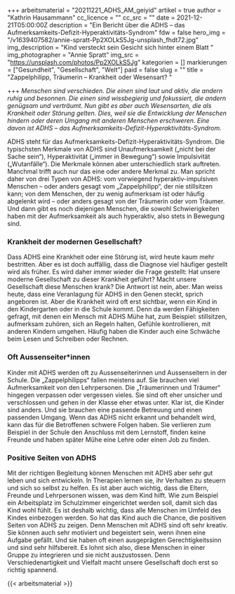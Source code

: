 +++
arbeitsmaterial = "20211221_ADHS_AM_geiyid"
artikel = true
author = "Kathrin Hausammann"
cc_licence = ""
cc_src = ""
date = 2021-12-21T05:00:00Z
description = "Ein Bericht über die ADHS – das Aufmerksamkeits-Defizit-Hyperaktivitäts-Syndrom"
fdw = false
hero_img = "/v1639407582/annie-spratt-Pp2XOLkS5Jg-unsplash_fhdt72.jpg"
img_description = "Kind versteckt sein Gesicht sich hinter einem Blatt "
img_photographer = "Annie Spratt"
img_src = "https://unsplash.com/photos/Pp2XOLkS5Jg"
kategorien = []
markierungen = ["Gesundheit", "Gesellschaft", "Welt"]
paid = false
slug = ""
title = "Zappelphilipp, Träumerin – Krankheit oder Wesensart? "

+++
_Menschen sind verschieden. Die einen sind laut und aktiv, die andern ruhig und besonnen. Die einen sind wissbegierig und fokussiert, die andern genügsam und verträumt. Nun gibt es aber auch Wesensarten, die als Krankheit oder Störung gelten. Dies, weil sie die Entwicklung der Menschen hindern oder deren Umgang mit anderen Menschen erschweren. Eine davon ist ADHS – das Aufmerksamkeits-Defizit-Hyperaktivitäts-Syndrom._

ADHS steht für das Aufmerksamkeits-Defizit-Hyperaktivitäts-Syndrom. Die typischsten Merkmale von ADHS sind Unaufmerksamkeit („nicht bei der Sache sein“), Hyperaktivität („immer in Bewegung“) sowie Impulsivität („Wutanfälle“). Die Merkmale können aber unterschiedlich stark auftreten. Manchmal trifft auch nur das eine oder andere Merkmal zu. Man spricht daher von drei Typen von ADHS: vom vorwiegend hyperaktiv-impulsiven Menschen – oder anders gesagt vom „Zappelphilipp“, der nie stillsitzen kann; von dem Menschen, der zu wenig aufmerksam ist oder häufig abgelenkt wird – oder anders gesagt von der Träumerin oder vom Träumer. Und dann gibt es noch diejenigen Menschen, die sowohl Schwierigkeiten haben mit der Aufmerksamkeit als auch hyperaktiv, also stets in Bewegung sind.

### Krankheit der modernen Gesellschaft?

Dass ADHS eine Krankheit oder eine Störung ist, wird heute kaum mehr bestritten. Aber es ist doch auffällig, dass die Diagnose viel häufiger gestellt wird als früher. Es wird daher immer wieder die Frage gestellt: Hat unsere moderne Gesellschaft zu dieser Krankheit geführt? Macht unsere Gesellschaft diese Menschen krank? Die Antwort ist nein, aber. Man weiss heute, dass eine Veranlagung für ADHS in den Genen steckt, sprich angeboren ist. Aber die Krankheit wird oft erst sichtbar, wenn ein Kind in den Kindergarten oder in die Schule kommt. Denn da werden Fähigkeiten gefragt, mit denen ein Mensch mit ADHS Mühe hat, zum Beispiel: stillsitzen, aufmerksam zuhören, sich an Regeln halten, Gefühle kontrollieren, mit anderen Kindern umgehen. Häufig haben die Kinder auch eine Schwäche beim Lesen und Schreiben oder Rechnen.

### Oft Aussenseiter*innen

Kinder mit ADHS werden oft zu Aussenseiterinnen und Aussenseitern in der Schule. Die „Zappelphilipps“ fallen meistens auf. Sie brauchen viel Aufmerksamkeit von den Lehrpersonen. Die „Träumerinnen und Träumer“ hingegen verpassen oder vergessen vieles. Sie sind oft eher unsicher und verschlossen und gehen in der Klasse eher etwas unter. Klar ist, die Kinder sind anders. Und sie brauchen eine passende Betreuung und einen passenden Umgang. Wenn das ADHS nicht erkannt und behandelt wird, kann das für die Betroffenen schwere Folgen haben. Sie verlieren zum Beispiel in der Schule den Anschluss mit dem Lernstoff, finden keine Freunde und haben später Mühe eine Lehre oder einen Job zu finden.

### Positive Seiten von ADHS

Mit der richtigen Begleitung können Menschen mit ADHS aber sehr gut leben und sich entwickeln. In Therapien lernen sie, ihr Verhalten zu steuern und sich so selbst zu helfen. Es ist aber auch wichtig, dass die Eltern, Freunde und Lehrpersonen wissen, was dem Kind hilft. Wie zum Beispiel ein Arbeitsplatz im Schulzimmer eingerichtet werden soll, damit sich das Kind wohl fühlt. Es ist deshalb wichtig, dass alle Menschen im Umfeld des Kindes einbezogen werden. So hat das Kind auch die Chance, die positiven Seiten von ADHS zu zeigen. Denn Menschen mit ADHS sind oft sehr kreativ. Sie können auch sehr motiviert und begeistert sein, wenn ihnen eine Aufgabe gefällt. Und sie haben oft einen ausgeprägten Gerechtigkeitssinn und sind sehr hilfsbereit. Es lohnt sich also, diese Menschen in einer Gruppe zu integrieren und sie nicht auszustossen. Denn Verschiedenartigkeit und Vielfalt macht unsere Gesellschaft doch erst so richtig spannend.




{{< arbeitsmaterial >}}

